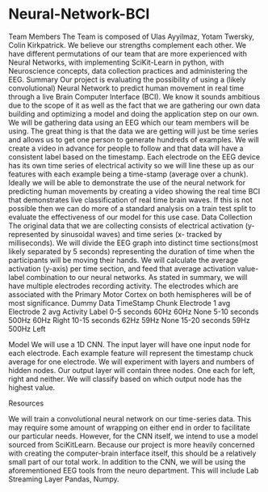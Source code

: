 # Neural-Network-BCI

Team Members
The Team is composed of Ulas Ayyilmaz, Yotam Twersky, Colin Kirkpatrick. We believe our strengths complement each other. We have different permutations of our team that are more experienced with Neural Networks, with implementing SciKit-Learn in python, with Neuroscience concepts, data collection practices and administering the EEG.
Summary
Our project is evaluating the possibility of using a (likely convolutional) Neural Network to predict human movement in real time through a live Brain Computer Interface (BCI). We know it sounds ambitious due to the scope of it as well as the fact that we are gathering our own data building and optimizing a model and doing the application step on our own. We will be gathering data using an EEG which our team members will be using. The great thing is that the data we are getting will just be time series and allows us to get one person to generate hundreds of examples. We will create a video in advance for people to follow and that data will have a consistent label based on the timestamp. Each electrode on the EEG device has its own time series of electrical activity so we will line these up as our features with each example being a time-stamp (average over a chunk). Ideally we will be able to demonstrate the use of the neural network for predicting human movements by creating a video showing the real time BCI that demonstrates live classification of real time brain waves. If this is not possible then we can do more of a standard analysis on a train test split to evaluate the effectiveness of our model for this use case.
Data Collection
The original data that we are collecting consists of electrical activation (y- represented by sinusoidal waves) and time series (x- tracked by milliseconds). We will divide the EEG graph into distinct time sections(most likely separated by 5 seconds) representing the duration of time when the participants will be moving their hands. We will calculate the average activation (y-axis) per time section, and feed that average activation value-label combination to our neural networks. As stated in summary, we will have multiple electrodes recording activity. The electrodes which are associated with the Primary Motor Cortex on both hemispheres will be of most significance.
Dummy Data
TimeStamp Chunk
Electrode 1 avg
Electrode 2 avg
Activity Label
0-5 seconds
60Hz
60Hz
None
5-10 seconds
500Hz
60Hz
Right
10-15 seconds
62Hz
59Hz
None
15-20 seconds
59Hz
500Hz
Left




Model
We will use a 1D CNN. The input layer will have one input node for each electrode. Each example feature will represent the timestamp chuck average for one electrode. We will experiment with layers and numbers of hidden nodes. Our output layer will contain three nodes. One each for left, right and neither. We will classify based on which output node has the highest value. 

Resources

We will train a convolutional neural network on our time-series data. This may require some amount of wrapping on either end in order to facilitate our particular needs. However, for the CNN itself, we intend to use a model sourced from SciKitLearn. Because our project is more heavily concerned with creating the computer-brain interface itself, this should be a relatively small part of our total work. 
In addition to the CNN, we will be using the aforementioned EEG tools from the neuro department. This will include Lab Streaming Layer Pandas, Numpy. 
